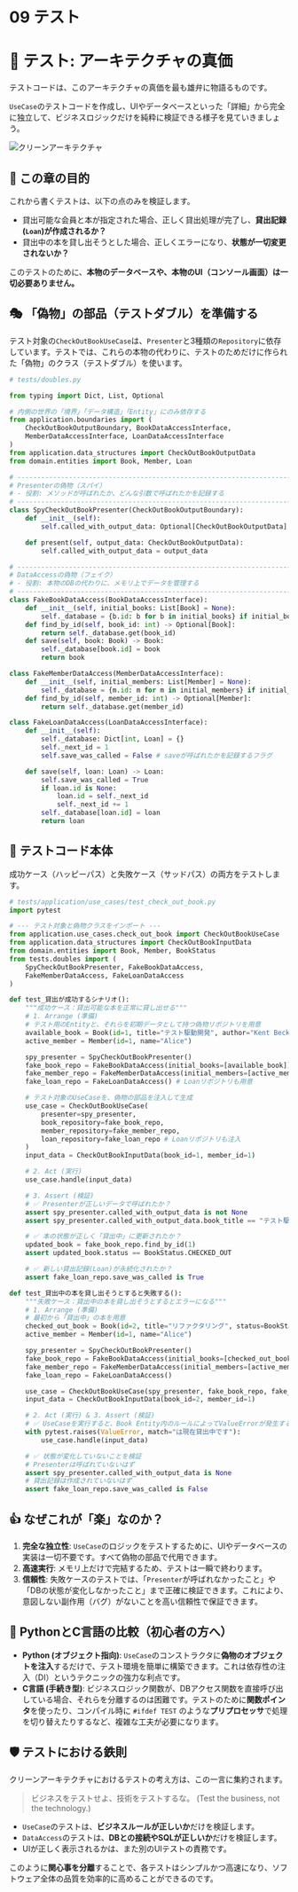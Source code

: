 # 09 テスト

# 🧪 テスト: アーキテクチャの真価

テストコードは、このアーキテクチャの真価を最も雄弁に物語るものです。

`UseCase`のテストコードを作成し、UIやデータベースといった「詳細」から完全に独立して、ビジネスロジックだけを純粋に検証できる様子を見ていきましょう。

![クリーンアーキテクチャ](../クリーンアーキテクチャ.png)

## 🎯 この章の目的

これから書くテストは、以下の点のみを検証します。

- 貸出可能な会員と本が指定された場合、正しく貸出処理が完了し、**貸出記録(`Loan`)が作成されるか？**
- 貸出中の本を貸し出そうとした場合、正しくエラーになり、**状態が一切変更されないか？**

このテストのために、**本物のデータベースや、本物のUI（コンソール画面）は一切必要ありません。**

## 🎭 「偽物」の部品（テストダブル）を準備する

テスト対象の`CheckOutBookUseCase`は、`Presenter`と3種類の`Repository`に依存しています。テストでは、これらの本物の代わりに、テストのためだけに作られた「偽物」のクラス（テストダブル）を使います。

```python
# tests/doubles.py

from typing import Dict, List, Optional

# 内側の世界の「境界」「データ構造」「Entity」にのみ依存する
from application.boundaries import (
    CheckOutBookOutputBoundary, BookDataAccessInterface,
    MemberDataAccessInterface, LoanDataAccessInterface
)
from application.data_structures import CheckOutBookOutputData
from domain.entities import Book, Member, Loan

# -----------------------------------------------------------------------------
# Presenterの偽物（スパイ）
# - 役割: メソッドが呼ばれたか、どんな引数で呼ばれたかを記録する
# -----------------------------------------------------------------------------
class SpyCheckOutBookPresenter(CheckOutBookOutputBoundary):
    def __init__(self):
        self.called_with_output_data: Optional[CheckOutBookOutputData] = None

    def present(self, output_data: CheckOutBookOutputData):
        self.called_with_output_data = output_data

# -----------------------------------------------------------------------------
# DataAccessの偽物（フェイク）
# - 役割: 本物のDBの代わりに、メモリ上でデータを管理する
# -----------------------------------------------------------------------------
class FakeBookDataAccess(BookDataAccessInterface):
    def __init__(self, initial_books: List[Book] = None):
        self._database = {b.id: b for b in initial_books} if initial_books else {}
    def find_by_id(self, book_id: int) -> Optional[Book]:
        return self._database.get(book_id)
    def save(self, book: Book) -> Book:
        self._database[book.id] = book
        return book

class FakeMemberDataAccess(MemberDataAccessInterface):
    def __init__(self, initial_members: List[Member] = None):
        self._database = {m.id: m for m in initial_members} if initial_members else {}
    def find_by_id(self, member_id: int) -> Optional[Member]:
        return self._database.get(member_id)

class FakeLoanDataAccess(LoanDataAccessInterface):
    def __init__(self):
        self._database: Dict[int, Loan] = {}
        self._next_id = 1
        self.save_was_called = False # saveが呼ばれたかを記録するフラグ

    def save(self, loan: Loan) -> Loan:
        self.save_was_called = True
        if loan.id is None:
            loan.id = self._next_id
            self._next_id += 1
        self._database[loan.id] = loan
        return loan

```

## 🔬 テストコード本体

成功ケース（ハッピーパス）と失敗ケース（サッドパス）の両方をテストします。

```python
# tests/application/use_cases/test_check_out_book.py
import pytest

# --- テスト対象と偽物クラスをインポート ---
from application.use_cases.check_out_book import CheckOutBookUseCase
from application.data_structures import CheckOutBookInputData
from domain.entities import Book, Member, BookStatus
from tests.doubles import (
    SpyCheckOutBookPresenter, FakeBookDataAccess,
    FakeMemberDataAccess, FakeLoanDataAccess
)

def test_貸出が成功するシナリオ():
    """成功ケース：貸出可能な本を正常に貸し出せる"""
    # 1. Arrange (準備)
    # テスト用のEntityと、それらを初期データとして持つ偽物リポジトリを用意
    available_book = Book(id=1, title="テスト駆動開発", author="Kent Beck")
    active_member = Member(id=1, name="Alice")

    spy_presenter = SpyCheckOutBookPresenter()
    fake_book_repo = FakeBookDataAccess(initial_books=[available_book])
    fake_member_repo = FakeMemberDataAccess(initial_members=[active_member])
    fake_loan_repo = FakeLoanDataAccess() # Loanリポジトリも用意

    # テスト対象のUseCaseを、偽物の部品を注入して生成
    use_case = CheckOutBookUseCase(
        presenter=spy_presenter,
        book_repository=fake_book_repo,
        member_repository=fake_member_repo,
        loan_repository=fake_loan_repo # Loanリポジトリも注入
    )
    input_data = CheckOutBookInputData(book_id=1, member_id=1)

    # 2. Act (実行)
    use_case.handle(input_data)

    # 3. Assert (検証)
    # ✅ Presenterが正しいデータで呼ばれたか？
    assert spy_presenter.called_with_output_data is not None
    assert spy_presenter.called_with_output_data.book_title == "テスト駆動開発"

    # ✅ 本の状態が正しく「貸出中」に更新されたか？
    updated_book = fake_book_repo.find_by_id(1)
    assert updated_book.status == BookStatus.CHECKED_OUT

    # ✅ 新しい貸出記録(Loan)が永続化されたか？
    assert fake_loan_repo.save_was_called is True

def test_貸出中の本を貸し出そうとすると失敗する():
    """失敗ケース：貸出中の本を貸し出そうとするとエラーになる"""
    # 1. Arrange (準備)
    # 最初から「貸出中」の本を用意
    checked_out_book = Book(id=2, title="リファクタリング", status=BookStatus.CHECKED_OUT, author="")
    active_member = Member(id=1, name="Alice")

    spy_presenter = SpyCheckOutBookPresenter()
    fake_book_repo = FakeBookDataAccess(initial_books=[checked_out_book])
    fake_member_repo = FakeMemberDataAccess(initial_members=[active_member])
    fake_loan_repo = FakeLoanDataAccess()

    use_case = CheckOutBookUseCase(spy_presenter, fake_book_repo, fake_member_repo, fake_loan_repo)
    input_data = CheckOutBookInputData(book_id=2, member_id=1)

    # 2. Act (実行) & 3. Assert (検証)
    # ✅ UseCaseを実行すると、Book Entity内のルールによってValueErrorが発生することを検証
    with pytest.raises(ValueError, match="は現在貸出中です"):
        use_case.handle(input_data)

    # ✅ 状態が変化していないことを検証
    # Presenterは呼ばれていないはず
    assert spy_presenter.called_with_output_data is None
    # 貸出記録は作成されていないはず
    assert fake_loan_repo.save_was_called is False

```

## 👍 なぜこれが「楽」なのか？

1. **完全な独立性**: `UseCase`のロジックをテストするために、UIやデータベースの実装は一切不要です。すべて偽物の部品で代用できます。
2. **高速実行**: メモリ上だけで完結するため、テストは一瞬で終わります。
3. **信頼性**: 失敗ケースのテストでは、「`Presenter`が呼ばれなかったこと」や「DBの状態が変化しなかったこと」まで正確に検証できます。これにより、意図しない副作用（バグ）がないことを高い信頼性で保証できます。

## 🐍 PythonとC言語の比較（初心者の方へ）

- **Python (オブジェクト指向)**: `UseCase`のコンストラクタに**偽物のオブジェクトを注入**するだけで、テスト環境を簡単に構築できます。これは依存性の注入（DI）というテクニックの強力な利点です。
- **C言語 (手続き型)**: ビジネスロジック関数が、DBアクセス関数を直接呼び出している場合、それらを分離するのは困難です。テストのために**関数ポインタ**を使ったり、コンパイル時に `#ifdef TEST` のような**プリプロセッサ**で処理を切り替えたりするなど、複雑な工夫が必要になります。

## 🛡️ テストにおける鉄則

クリーンアーキテクチャにおけるテストの考え方は、この一言に集約されます。

> ビジネスをテストせよ、技術をテストするな。 (Test the business, not the technology.)
> 
- `UseCase`のテストは、**ビジネスルールが正しいか**だけを検証します。
- `DataAccess`のテストは、**DBとの接続やSQLが正しいか**だけを検証します。
- UIが正しく表示されるかは、また別のUIテストの責務です。

このように**関心事を分離**することで、各テストはシンプルかつ高速になり、ソフトウェア全体の品質を効率的に高めることができるのです。